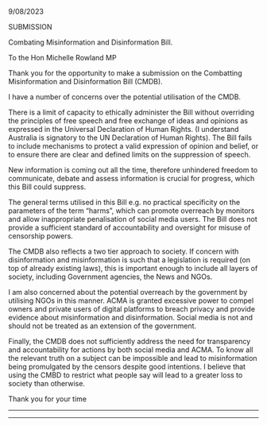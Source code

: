 9/08/2023

SUBMISSION

Combating Misinformation and Disinformation Bill.

To the Hon Michelle Rowland MP

Thank you for the opportunity to make a submission on the Combatting Misinformation and
Disinformation Bill (CMDB).

I have a number of concerns over the potential utilisation of the CMDB.

There is a limit of capacity to ethically administer the Bill without overriding the principles of free
speech and free exchange of ideas and opinions as expressed in the Universal Declaration of Human
Rights. (I understand Australia is signatory to the UN Declaration of Human Rights). The Bill fails to
include mechanisms to protect a valid expression of opinion and belief, or to ensure there are clear
and defined limits on the suppression of speech.

New information is coming out all the time, therefore unhindered freedom to communicate, debate
and assess information is crucial for progress, which this Bill could suppress.

The general terms utilised in this Bill e.g. no practical specificity on the parameters of the term
“harms”, which can promote overreach by monitors and allow inappropriate penalisation of social
media users. The Bill does not provide a sufficient standard of accountability and oversight for
misuse of censorship powers.

The CMDB also reflects a two tier approach to society. If concern with disinformation and
misinformation is such that a legislation is required (on top of already existing laws), this is
important enough to include all layers of society, including Government agencies, the News and
NGOs.

I am also concerned about the potential overreach by the government by utilising NGOs in this
manner. ACMA is granted excessive power to compel owners and private users of digital platforms
to breach privacy and provide evidence about misinformation and disinformation. Social media is
not and should not be treated as an extension of the government.

Finally, the CMDB does not sufficiently address the need for transparency and accountability for
actions by both social media and ACMA. To know all the relevant truth on a subject can be
impossible and lead to misinformation being promulgated by the censors despite good intentions.
I believe that using the CMBD to restrict what people say will lead to a greater loss to society than
otherwise.

Thank you for your time


-----

-----

